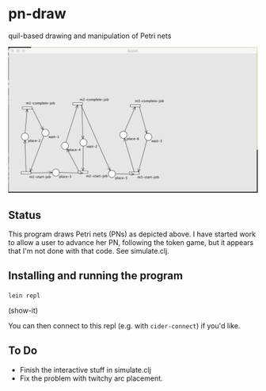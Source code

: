 # pn-draw
quil-based drawing and manipulation of Petri nets

![alt text](https://raw.githubusercontent.com/pdenno/pn-draw/master/data/screenshots/shot1.jpg "Humble start.")

## Status

This program draws Petri nets (PNs) as depicted above. I have started work to allow a user to advance her PN, 
following the token game, but it appears that I'm not done with that code. See simulate.clj. 

## Installing and running the program

`lein repl`

(show-it)

You can then connect to this repl (e.g. with `cider-connect`) if you'd like.

## To Do

* Finish the interactive stuff in simulate.clj
* Fix the problem with twitchy arc placement. 


